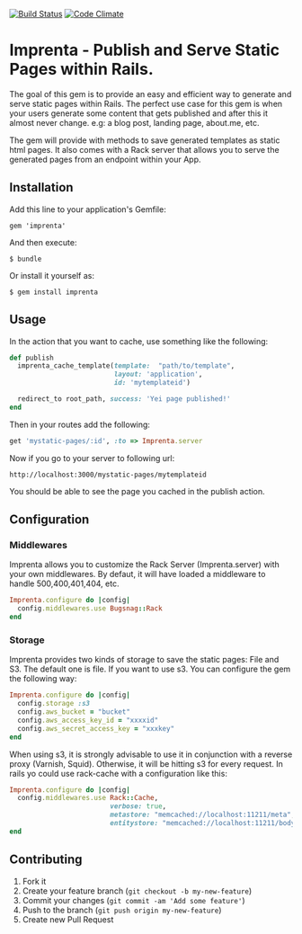 [![Build Status](https://api.travis-ci.org/skyscrpr/imprenta.png?branch=master)](http://travis-ci.org/skyscrpr/imprenta)
[![Code Climate](https://codeclimate.com/repos/5272d3faf3ea004b9c013f64/badges/53c51fa28cabe58bf214/gpa.png)](https://codeclimate.com/repos/5272d3faf3ea004b9c013f64/feed)

# Imprenta - Publish and Serve Static Pages within Rails.

The goal of this gem is to provide an easy and efficient way to generate and serve
static pages within Rails. The perfect use case for this gem is when your users
generate some content that gets published and after this it almost never change. e.g: a blog post,
landing page, about.me, etc.

The gem will provide with methods to save generated templates as static html pages.
It also comes with a Rack server that allows you to serve the generated pages from
an endpoint within your App.

## Installation

Add this line to your application's Gemfile:

    gem 'imprenta'

And then execute:

    $ bundle

Or install it yourself as:

    $ gem install imprenta

## Usage

In the action that you want to cache, use something like the following:

```ruby
def publish
  imprenta_cache_template(template:  "path/to/template",
                          layout: 'application',
                          id: 'mytemplateid')

  redirect_to root_path, success: 'Yei page published!'
end
```

Then in your routes add the following:

```ruby
get 'mystatic-pages/:id', :to => Imprenta.server
```

Now if you go to your server to following url:
```code
http://localhost:3000/mystatic-pages/mytemplateid
```

You should be able to see the page you cached in the publish action. 
## Configuration

### Middlewares

Imprenta allows you to customize the Rack Server (Imprenta.server) with your own middlewares. By defaut, it
will have loaded a middleware to handle 500,400,401,404, etc.

```ruby
Imprenta.configure do |config|
  config.middlewares.use Bugsnag::Rack
end
```

### Storage

Imprenta provides two kinds of storage to save the static pages: File and S3. The default one is file.
If you want to use s3. You can configure the gem the following way:


```ruby
Imprenta.configure do |config|
  config.storage :s3
  config.aws_bucket = "bucket"
  config.aws_access_key_id = "xxxxid"
  config.aws_secret_access_key = "xxxkey"
end
```

When using s3, it is strongly advisable to use it in conjunction with a reverse proxy (Varnish, Squid). 
Otherwise, it will be hitting s3 for every request. In rails yo could use rack-cache with
a configuration like this: 

```ruby
Imprenta.configure do |config|
  config.middlewares.use Rack::Cache,
                         verbose: true,
                         metastore: "memcached://localhost:11211/meta",
                         entitystore: "memcached://localhost:11211/body"
end
```


## Contributing

1. Fork it
2. Create your feature branch (`git checkout -b my-new-feature`)
3. Commit your changes (`git commit -am 'Add some feature'`)
4. Push to the branch (`git push origin my-new-feature`)
5. Create new Pull Request
